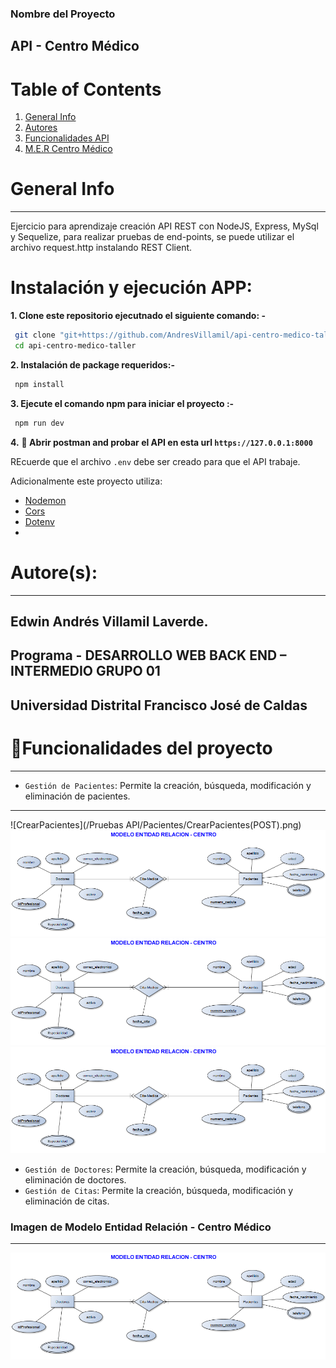 ### Nombre del Proyecto
##  API - Centro Médico 

# Table of Contents
1. [General Info](#general-info)
2. [Autores](#autores)
3. [Funcionalidades API](#funcionalidades)
4. [M.E.R Centro Médico](#MER)


# General Info
***
Ejercicio para aprendizaje creación API REST con NodeJS, Express, MySql y Sequelize, para realizar pruebas de end-points, se puede utilizar el archivo request.http instalando REST Client. 

# Instalación y ejecución APP:

**1. Clone este repositorio ejecutnado el siguiente comando: -**

```bash
 git clone "git+https://github.com/AndresVillamil/api-centro-medico-taller.git"
 cd api-centro-medico-taller
```

**2. Instalación de package requeridos:-**

```bash
 npm install
```

**3. Ejecute el comando npm para iniciar el proyecto :-**

```bash
 npm run dev
```

**4.** **🎉 Abrir postman and probar el API en esta url `https://127.0.0.1:8000`**

REcuerde que el archivo `.env` debe ser creado para que el API trabaje.

Adicionalmente este proyecto utiliza:

- [Nodemon](https://nodemon.io)
- [Cors](https://www.npmjs.com/package/cors)
- [Dotenv](https://www.npmjs.com/package/dotenv)
- 
# Autore(s):
***
## Edwin Andrés Villamil Laverde. 
## Programa - DESARROLLO WEB BACK END – INTERMEDIO GRUPO 01
## Universidad Distrital Francisco José de Caldas

# :hammer:Funcionalidades del proyecto
***
- `Gestión de Pacientes`: Permite la creación, búsqueda, modificación y eliminación de pacientes.
***
![CrearPacientes](/Pruebas API/Pacientes/CrearPacientes(POST).png)
![Obtener Pacientes](/ModeloEntidadRelacion-Proyecto.png)
![Modificar Paciente](/ModeloEntidadRelacion-Proyecto.png)
![Eliminar Paciente](/ModeloEntidadRelacion-Proyecto.png)
- `Gestión de Doctores`: Permite la creación, búsqueda, modificación y eliminación de doctores.
- `Gestión de Citas`: Permite la creación, búsqueda, modificación y eliminación de citas.


### Imagen de Modelo Entidad Relación - Centro Médico
***
![M.E.R Centro Médico](/ModeloEntidadRelacion-Proyecto.png)
